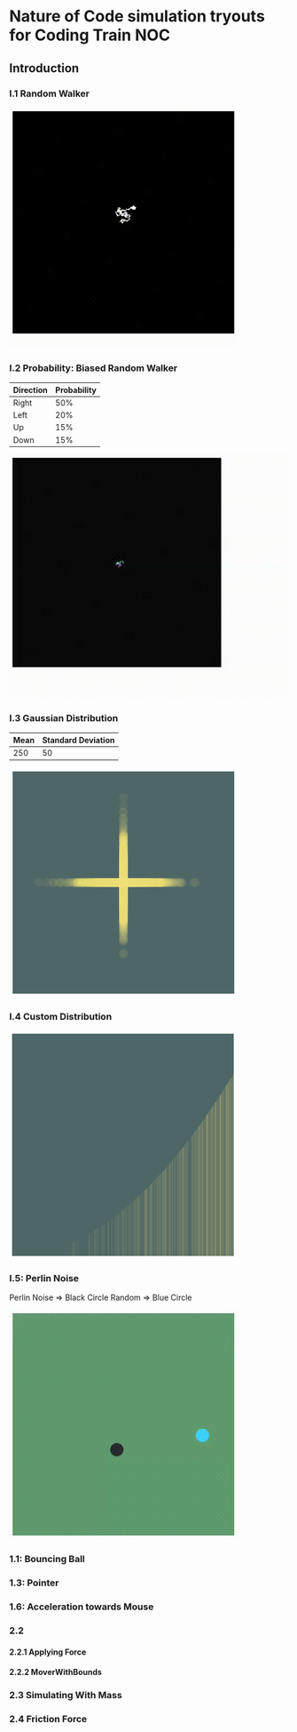 # Nature of Code simulation tryouts for Coding Train NOC

## Introduction

### I.1 Random Walker
![Random Walker](./Introduction/I.1/RandomWalker/random-walker.gif "Random Walker")

### I.2 Probability: Biased Random Walker

| Direction | Probability |
| ----------- | ----------- |
| Right | 50% |
| Left | 20% |
| Up | 15% |
| Down | 15% |

![Random Walker](./Introduction/I.2/Probability/BiasedRandomWalker/biased-random-walker.gif "Random Walker")


### I.3 Gaussian Distribution
| Mean | Standard Deviation |
| ----------- | ----------- |
| 250 | 50 |

![Gaussian Distribution](./Introduction/I.3/GaussianDistribution/GaussianDistribution.png "Gaussian Distribution")


### I.4 Custom Distribution

![Custom Distribution](./Introduction/I.4/CustomDistribution/CustomDistribution.png "Custom Distribution")


### I.5: Perlin Noise

Perlin Noise => Black Circle
Random => Blue Circle

![Perlin Noise](./Introduction/I.5/PerlinNoise/PerlinNoise.gif "Perlin Noise")


### 1.1: Bouncing Ball

### 1.3: Pointer

### 1.6: Acceleration towards Mouse


### 2.2
#### 2.2.1 Applying Force
#### 2.2.2 MoverWithBounds

### 2.3 Simulating With Mass
### 2.4 Friction Force
